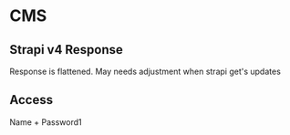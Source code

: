 # CMS

## Strapi v4 Response
Response is flattened. May needs adjustment when strapi get's updates

## Access
Name + Password1
